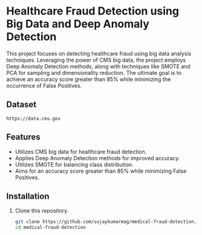 

# Healthcare Fraud Detection using Big Data and Deep Anomaly Detection


This project focuses on detecting healthcare fraud using big data analysis techniques. Leveraging the power of CMS big data, the project employs Deep Anomaly Detection methods, along with techniques like SMOTE and PCA for sampling and dimensionality reduction. The ultimate goal is to achieve an accuracy score greater than 85% while minimizing the occurrence of False Positives. 

## Dataset 

`https://data.cms.gov`

## Features

- Utilizes CMS big data for healthcare fraud detection.
- Applies Deep Anomaly Detection methods for improved accuracy.
- Utilizes SMOTE for balancing class distribution.
- Aims for an accuracy score greater than 85% while minimizing False Positives.

## Installation

1. Clone this repository.

   ```bash
   git clone https://github.com/sujaykumarmag/medical-fraud-detection.git
   cd medical-fraud-detection


